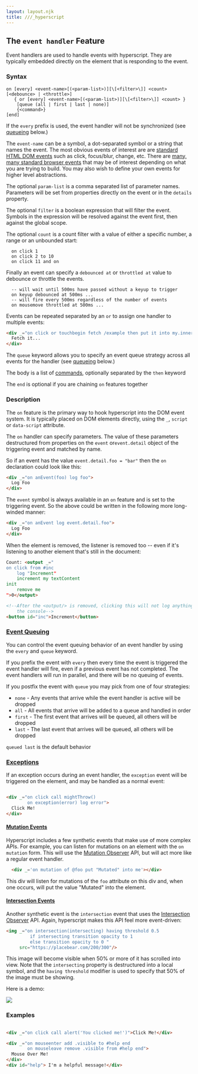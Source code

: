 ```yaml
---
layout: layout.njk
title: ///_hyperscript
---
```


## The `event handler` Feature

Event handlers are used to handle events with hyperscript.  They are typically embedded directly on the element that is responding to the event.

### Syntax

```ebnf
on [every] <event-name>[(<param-list>)][\[<filter>\]] <count> [<debounce> | <throttle>]
   { or [every] <event-name>[(<param-list>)][\[<filter>\]] <count> }
    [queue (all | first | last | none)]
    {<command>} 
[end]
```

If the `every` prefix is used, the event handler will not be synchronized (see [queueing](#queueing) below.)

The `event-name` can be a symbol, a dot-separated symbol or a string that names the event. The most obvious events
of interest are are [standard HTML DOM events](https://www.w3schools.com/jsref/dom_obj_event.asp) such as click, 
focus/blur, change, etc. There are [many, many standard browser events](https://developer.mozilla.org/en-US/docs/Web/Events) that
may be of interest depending on what you are trying to build. You may also wish to define your own events for higher level abstractions.

The optional `param-list` is a comma separated list of parameter names.  Parameters will be set from properties directly 
on the event or in the `details` property.

The optional `filter` is a boolean expression that will filter the event.  Symbols in the expression will be resolved
against the event first, then against the global scope.

The optional `count` is a count filter with a value of either a specific number, a range or an unbounded start:

```
  on click 1
  on click 2 to 10
  on click 11 and on
```

Finally an event can specify a `debounced at` or `throttled at` value to debounce or throttle the events.

```text
  -- will wait until 500ms have passed without a keyup to trigger
  on keyup debounced at 500ms ... 
  -- will fire every 500ms regardless of the number of events
  on mousemove throttled at 500ms ...  
```

Events can be repeated separated by an `or` to assign one handler to multiple events:

```html
<div _="on click or touchbegin fetch /example then put it into my.innerHTML">
  Fetch it...
</div>
```

The `queue` keyword allows you to specify an event queue strategy across all events for the handler (see [queueing](#queueing) below.)

The body is a list of [commands](/docs#commands), optionally separated by the `then` keyword

The `end` is optional if you are chaining `on` features together

### Description

The `on` feature is the primary way to hook hyperscript into the DOM event system.  It is typically placed on
DOM elements directly, using the `_`, `script` or `data-script` attribute.

The `on` handler can specify parameters.  The value of these parameters destructured from properties on the `event` or`event.detail` 
object of the triggering event and matched by name.  

So if an event has the value `event.detail.foo = "bar"` then the `on` declaration could look like this:

```html
<div _="on anEvent(foo) log foo">
  Log Foo
</div>
```

The `event` symbol is always available in an `on` feature and is set to the triggering event.  So the above could
be written in the following more long-winded manner:

```html
<div _="on anEvent log event.detail.foo">
  Log Foo
</div>
```

When the element is removed, the listener is removed too -- even if it's 
listening to another element that's still in the document:

```html
Count: <output _="
on click from #inc
	log "Increment" 
	increment my textContent
init
	remove me
">0</output>

<!--After the <output/> is removed, clicking this will not log anything to 
	the console-->
<button id="inc">Increment</button>
```

### <a name="queueing"></a>[Event Queuing](#queueing)

You can control the event queuing behavior of an event handler by using the `every` and `queue` keyword.

If you prefix the event with `every` then every time the event is triggered the event handler will fire, even
if a previous event has not completed.  The event handlers will run in parallel, and there will be no
queuing of events.

If you postfix the event with `queue` you may pick from one of four strategies:

* `none` - Any events that arrive while the event handler is active will be dropped
* `all` - All events that arrive will be added to a queue and handled in order
* `first` - The first event that arrives will be queued, all others will be dropped
* `last` - The last event that arrives will be queued, all others will be dropped

`queued last` is the default behavior 

### <a name="exceptions"></a>[Exceptions](#exceptions)

If an exception occurs during an event handler, the `exception` event will be triggered on the element, and may 
be handled as a normal event:

```html

<div _="on click call mightThrow()
        on exception(error) log error">
  Click Me!
</div>
```

#### <a name="mutation"></a>[Mutation Events](#mutation)

Hyperscript includes a few synthetic events that make use of more complex APIs.  For example, you can listen for 
mutations on an element with the `on mutation` form.  This will use the [Mutation Observer](https://developer.mozilla.org/en-US/docs/Web/API/MutationObserver)
API, but will act more like a regular event handler.

```html
  <div _='on mutation of @foo put "Mutated" into me'></div>
```

This div will listen for mutations of the `foo` attribute on this div and, when one occurs, will put the value
"Mutated" into the element.

#### <a name="intersection"></a>[Intersection Events](#intersection)

Another synthetic event is the `intersection` event that uses the  [Intersection Observer](https://developer.mozilla.org/en-US/docs/Web/API/Intersection_Observer_API)
API.  Again, hyperscript makes this API feel more event-driven:

```html
<img _="on intersection(intersecting) having threshold 0.5
         if intersecting transition opacity to 1
         else transition opacity to 0 "
     src="https://placebear.com/200/300"/>
```

This image will become visible when 50% or more of it has scrolled into view.  Note that the `intersecting` property
is destructured into a local symbol, and the `having threshold` modifier is used to specify that 50% of the image
must be showing.

Here is a demo:

<img _="on intersection(intersecting) having threshold 0.5
         if intersecting transition opacity to 1
         else transition opacity to 0 "
     src="https://placebear.com/200/300"/>

### Examples

```html

<div _="on click call alert('You clicked me!')">Click Me!</div>

<div _="on mouseenter add .visible to #help end
        on mouseleave remove .visible from #help end">
  Mouse Over Me!
</div>
<div id="help"> I'm a helpful message!</div>

```

